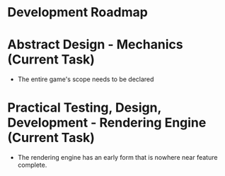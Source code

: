 # Development Roadmap

# Abstract Design - Mechanics (Current Task)

* The entire game's scope needs to be declared

# Practical Testing, Design, Development - Rendering Engine (Current Task)

* The rendering engine has an early form that is nowhere near feature complete.